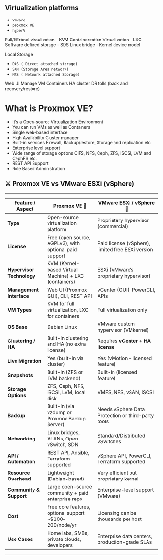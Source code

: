 
## Virtualization platforms 
- `Vmware`
- `proxmox VE`
- `hyperV`



Full/KErbnel viraulization - KVM 
Containerzation Virtualization - LXC
Software defined storage - SDS
Linux bridge - Kernel device model 


Local Storage 
- `DAS ( Direct attached storage)`
- `SAN (Storage Area network)`
- `NAS ( Network attached Storage)`


Web UI
    Manage VM
    Containers 
    HA cluster
    DR tolls (back and recovery/restore)


# What is Proxmox VE?
- It's a Open-source Virtualization Environment
- You can run VMs as well as Containers
- Single web-based interface
- High Availability Cluster manager
- Built-in services Firewall, Backup/restore, Storage and replication etc
- Enterprise level support
- Wide range of storage options CIFS, NFS, Ceph, ZFS, iSCSI, LVM and CephFS etc.
- REST API Support
- Role Based Administration


## ⚔️ Proxmox VE vs VMware ESXi (vSphere)
-------------------------------------------------------------------------------------------------------------------------------------
| Feature / Aspect          | **Proxmox VE** 🧩                                      | **VMware ESXi / vSphere** 💼                       |
| ------------------------- | ------------------------------------------------------ | -------------------------------------------------- |
| **Type**                  | Open-source virtualization platform                    | Proprietary hypervisor (commercial)                |
| **License**               | Free (open source, AGPLv3), with optional paid support | Paid license (vSphere), limited free ESXi version  |
| **Hypervisor Technology** | KVM (Kernel-based Virtual Machine) + LXC (containers)  | ESXi (VMware’s proprietary hypervisor)             |
| **Management Interface**  | Web UI (Proxmox GUI), CLI, REST API                    | vCenter (GUI), PowerCLI, APIs                      |
| **VM Types**              | KVM for full virtualization, LXC for containers        | Full virtualization only                           |
| **OS Base**               | Debian Linux                                           | VMware custom hypervisor (VMkernel)                |
| **Clustering / HA**       | Built-in clustering and HA (no extra license)          | Requires **vCenter + HA license**                  |
| **Live Migration**        | Yes (built-in via cluster)                             | Yes (vMotion – licensed feature)                   |
| **Snapshots**             | Built-in (ZFS or LVM backend)                          | Built-in (licensed feature)                        |
| **Storage Options**       | ZFS, Ceph, NFS, iSCSI, LVM, local disk                 | VMFS, NFS, vSAN, iSCSI                             |
| **Backup**                | Built-in (via vzdump or Proxmox Backup Server)         | Needs vSphere Data Protection or third-party tools |
| **Networking**            | Linux bridges, VLANs, Open vSwitch, SDN                | Standard/Distributed vSwitches                     |
| **API / Automation**      | REST API, Ansible, Terraform supported                 | vSphere API, PowerCLI, Terraform supported         |
| **Resource Overhead**     | Lightweight (Debian-based)                             | Very efficient but proprietary kernel              |
| **Community & Support**   | Large open-source community + paid enterprise repo     | Enterprise-level support (VMware)                  |
| **Cost**                  | Free core features, optional support ~$100–200/node/yr | Licensing can be thousands per host                |
| **Use Cases**             | Home labs, SMBs, private clouds, developers            | Enterprise data centers, production-grade SLAs     |
-------------------------------------------------------------------------------------------------------------------------------------